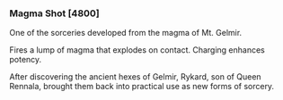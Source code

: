 ### Magma Shot [4800]

One of the sorceries developed from the magma of Mt. Gelmir.

Fires a lump of magma that explodes on contact. Charging enhances potency.

After discovering the ancient hexes of Gelmir, Rykard, son of Queen Rennala, brought them back into practical use as new forms of sorcery.